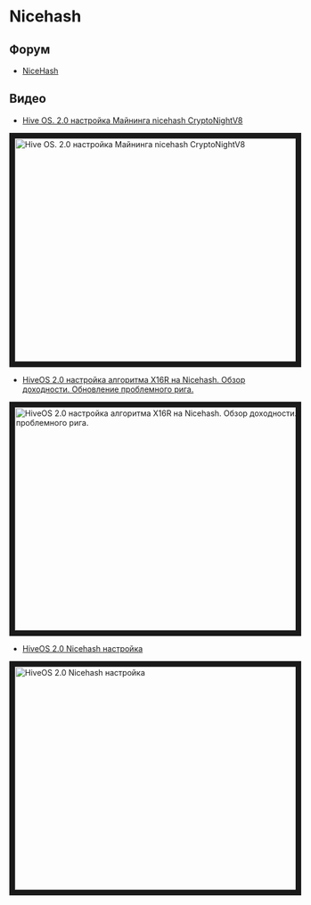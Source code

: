 # Nicehash

## Форум
- <a href="https://forum.hiveos.farm/t/ru-nicehash/3351">NiceHash</a>

## Видео
- <a href="https://www.youtube.com/watch?v=W9bnWIwitow">Hive OS. 2.0 настройка Майнинга nicehash CryptoNightV8</a>

<a href="http://www.youtube.com/watch?feature=player_embedded&v=W9bnWIwitow
" target="_blank"><img src="http://img.youtube.com/vi/W9bnWIwitow/0.jpg"
alt="Hive OS. 2.0 настройка Майнинга nicehash CryptoNightV8" width="630" height="400" border="10" /></a>

- <a href="https://www.youtube.com/watch?v=yHTYCNw-n6k">HiveOS 2.0 настройка алгоритма X16R на Nicehash. Обзор доходности. Обновление проблемного рига.</a>

<a href="http://www.youtube.com/watch?feature=player_embedded&v=yHTYCNw-n6k
" target="_blank"><img src="http://img.youtube.com/vi/yHTYCNw-n6k/0.jpg"
alt="HiveOS 2.0 настройка алгоритма X16R на Nicehash. Обзор доходности. Обновление проблемного рига." width="630" height="400" border="10" /></a>

- <a href="https://www.youtube.com/watch?v=JKnCA50lDDU">HiveOS 2.0 Nicehash настройка</a>

<a href="http://www.youtube.com/watch?feature=player_embedded&v=JKnCA50lDDU
" target="_blank"><img src="http://img.youtube.com/vi/JKnCA50lDDU/0.jpg"
alt="HiveOS 2.0 Nicehash настройка" width="630" height="400" border="10" /></a>
